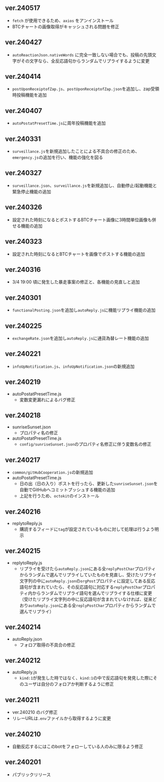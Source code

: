 ## ver.240517
- `fetch` が使用できるため、`axios` をアンインストール
- BTCチャートの画像取得がキャッシュされる問題を修正

## ver.240427
- `autoReactionJson.nativeWords` に完全一致しない場合でも、投稿の先頭文字がその文字なら、全反応語句からランダムでリプライするように変更

## ver.240414
- `postUponReceiptofZap.js`、`postUponReceiptofZap.json`を追加し、zap受領時投稿機能を追加

## ver.240407
- `autoPostatPresetTime.js`に周年投稿機能を追加

## ver.240331
- `surveillance.js`を新規追加したことによる不具合の修正のため、`emergency.js`の追加を行い、機能の強化を図る

## ver.240327
- `surveillance.json`、`surveillance.js`を新規追加し、自動停止/起動機能と緊急停止機能の追加

## ver.240326
- 設定された時刻になるとポストするBTCチャート画像に3時間単位画像も併せる機能の追加

## ver.240323
- 設定された時刻になるとBTCチャートを画像でポストする機能の追加

## ver.240316
- 3/4 19:00 頃に発生した暴走事案の修正と、各機能の見直しと追加

## ver.240301
- `functionalPosting.json`を追加し`autoReply.js`に機能リプライ機能の追加

## ver.240225
- `exchangeRate.json`を追加し`autoReply.js`に通貨為替レート機能の追加

## ver.240221
- `infoUpNotification.js`、`infoUpNotification.json`の新規追加

## ver.240219
- autoPostatPresetTime.js
    - 変数変更漏れによるバグ修正

## ver.240218
- sunriseSunset.json
    - プロパティ名の修正
- autoPostatPresetTime.js
    - `config/sunriseSunset.json`のプロパティ名修正に伴う変数名の修正

## ver.240217
- `common/gitHubCooperation.js`の新規追加
- autoPostatPresetTime.js
    - 日の出（日の入り）ポストを行ったら、更新した`sunriseSunset.json`を自動でGitHubへコミットプッシュする機能の追加
    - 上記を行うため、`octokit`のインストール

## ver.240216
- replytoReply.js
    - 購読するフィードに`tag`が設定されているものに対して処理は行うよう明示

## ver.240215
- replytoReply.js
    - リプライを受けたら`autoReply.json`にある全`replyPostChar`プロパティからランダムで選んでリプライしていたものを見直し、受けたリプライ文字列の中に`autoReply.json`の`orgPost`プロパティに設定してある反応語句が含まれていたら、その反応語句に対応する`replyPostChar`プロパティ内からランダムでリプライ語句を選んでリプライする仕様に変更（受けたリプライ文字列の中に反応語句が含まれていなければ、従来どおり`autoReply.json`にある全`replyPostChar`プロパティからランダムで選んでリプライ）

## ver.240214
- autoReply.json
    - フォロア取得の不具合の修正

## ver.240212
- autoReply.js
    - `kind:1`が発生した時ではなく、`kind:1`の中で反応語句を発見した際にそのユーザは自分のフォロアか判断するように修正

## ver.240211
- ver.240210 のバグ修正
- リレーURLは`.env`ファイルから取得するように変更

## ver.240210
- 自動反応するにはこのbotをフォローしている人のみに限るよう修正

## ver.240201
- パブリックリリース
